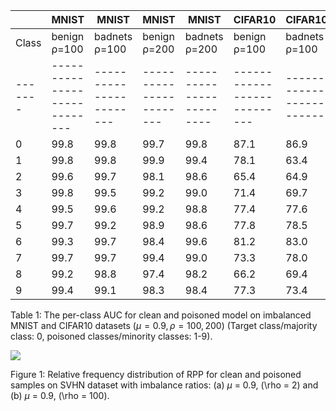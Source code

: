 |       |            MNIST           |         MNIST         |        MNIST          |         MNIST          |         CIFAR10           |      CIFAR10           |       CIFAR10          |      CIFAR10            |
|-------|----------------------------|-----------------------|-----------------------|------------------------|---------------------------|------------------------|------------------------|-------------------------|
|Class  | benign ρ=100               | badnets ρ=100         | benign ρ=200          | badnets ρ=200          | benign ρ=100              | badnets ρ=100          | benign ρ=200           | badnets ρ=200           |
|-------|----------------------------|-----------------------|-----------------------|------------------------|---------------------------|------------------------|------------------------|-------------------------|
| 0     | 99.8                       | 99.8                  | 99.7                  | 99.8                   | 87.1                      | 86.9                   | 84.5                   | 83.3                    |
| 1     | 99.8                       | 99.8                  | 99.9                  | 99.4                   | 78.1                      | 63.4                   | 66.0                   | 63.1                    |
| 2     | 99.6                       | 99.7                  | 98.1                  | 98.6                   | 65.4                      | 64.9                   | 61.1                   | 61.5                    |
| 3     | 99.8                       | 99.5                  | 99.2                  | 99.0                   | 71.4                      | 69.7                   | 69.5                   | 68.8                    |
| 4     | 99.5                       | 99.6                  | 99.2                  | 98.8                   | 77.4                      | 77.6                   | 72.9                   | 70.3                    |
| 5     | 99.7                       | 99.2                  | 98.9                  | 98.6                   | 77.8                      | 78.5                   | 71.1                   | 74.3                    |
| 6     | 99.3                       | 99.7                  | 98.4                  | 99.6                   | 81.2                      | 83.0                   | 75.3                   | 71.7                    |
| 7     | 99.7                       | 99.7                  | 99.4                  | 99.0                   | 73.3                      | 78.0                   | 65.4                   | 73.4                    |
| 8     | 99.2                       | 98.8                  | 97.4                  | 98.2                   | 66.2                      | 69.4                   | 61.1                   | 67.9                    |
| 9     | 99.4                       | 99.1                  | 98.3                  | 98.4                   | 77.3                      | 73.4                   | 63.4                   | 58.7                    |

Table 1: The per-class AUC for clean and poisoned model on imbalanced MNIST and CIFAR10 datasets ($\mu = 0.9, \rho = 100, 200$) (Target class/majority class: 0, poisoned classes/minority classes: 1-9).

![](figure555.png)

Figure 1: Relative frequency distribution of RPP for clean and poisoned samples on SVHN dataset with imbalance ratios: (a) $\mu$ = 0.9, \(\rho = 2\) and (b) $\mu$ = 0.9, \(\rho = 100\).

